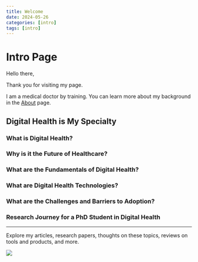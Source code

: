 ```yaml
---
title: Welcome
date: 2024-05-26
categories: [intro]
tags: [intro]
---
```


# Intro Page

Hello there,

Thank you for visiting my page.

I am a medical doctor by training. You can learn more about my background in the [About](_tabs/about.md) page.

## Digital Health is My Specialty

### What is Digital Health?

### Why is it the Future of Healthcare?

### What are the Fundamentals of Digital Health?

### What are Digital Health Technologies?

### What are the Challenges and Barriers to Adoption?

### Research Journey for a PhD Student in Digital Health

---

Explore my articles, research papers, thoughts on these topics, reviews on tools and products, and more.

![](https://nextcloud.th-deg.de/s/qMayTW55TRKwqAw/download/DALL%C2%B7E%202024-05-26%2014.24.09%20-%20A%20simple,%20vector%20graphic%20logo%20representing%20a%20Medical%20Doctor%20specializing%20in%20digital%20health,%20research,%20and%20education.%20The%20logo%20features%20a%20minimalist%20de.webp)
